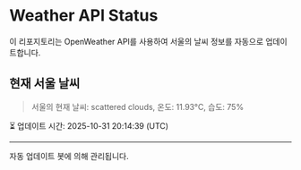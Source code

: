 
# Weather API Status

이 리포지토리는 OpenWeather API를 사용하여 서울의 날씨 정보를 자동으로 업데이트합니다.

## 현재 서울 날씨
> 서울의 현재 날씨: scattered clouds, 온도: 11.93°C, 습도: 75%

⏳ 업데이트 시간: 2025-10-31 20:14:39 (UTC)

---
자동 업데이트 봇에 의해 관리됩니다.
